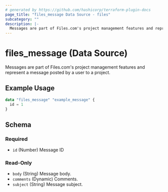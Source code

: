 ```yaml
---
# generated by https://github.com/hashicorp/terraform-plugin-docs
page_title: "files_message Data Source - files"
subcategory: ""
description: |-
  Messages are part of Files.com's project management features and represent a message posted by a user to a project.
---
```


# files_message (Data Source)

Messages are part of Files.com's project management features and represent a message posted by a user to a project.

## Example Usage

```terraform
data "files_message" "example_message" {
  id = 1
}
```

<!-- schema generated by tfplugindocs -->
## Schema

### Required

- `id` (Number) Message ID

### Read-Only

- `body` (String) Message body.
- `comments` (Dynamic) Comments.
- `subject` (String) Message subject.
